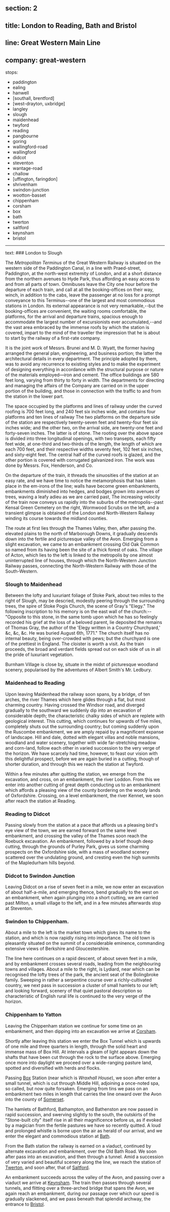 section: 2
----
title: London to Reading, Bath and Bristol
----
line: Great Western Main Line
----
company: great-western
----
stops:
- paddington
- ealing
- hanwell
- [southall, brentford]
- [west-drayton, uxbridge]
- langley
- slough
- maidenhead
- twyford
- reading
- pangbourne
- goring
- wallingford-road
- wallingford
- didcot
- steventon
- wantage-road
- challow
- [uffington, faringdon]
- shrivenham
- swindon-junction
- wootton-basset
- chippenham
- corsham
- box
- bath
- twerton
- saltford
- keynsham
- bristol
----
text: ### London to Slough

The *Metropolitan Terminus* of the Great Western Railway is situated on the western side of the Paddington Canal, in a line with Praed-street, Paddington, at the north-west extremity of London, and at a short distance from the northern avenues to Hyde Park, thus affording an easy access to and from all parts of town. Omnibuses leave the City one hour before the departure of each train, and call at all the booking-offices on their way, winch, in addition to the cabs, leave the passenger at no loss for a prompt conveyance to this Terminus--one of the largest and most commodious stations in London. Its external appearance is not very remarkable,--but the booking-offices are convenient, the waiting rooms comfortable, the platforms, for the arrival and departure trains, spacious enough to accommodate the largest number of excursionists ever accumulated,--and the vast area embraced by the immense roofs by which the station is covered, impart to the mind of the traveller the impression that he is about to start by the railway of a first-rate company.

It is the joint work of Messrs. Brunei and M. D. Wyatt, the former having arranged the general plan, engineering, and business portion; the latter the architectural details in every department. The principle adopted by them, was to avoid any recurrence to existing styles and to make the experiment of designing everything in accordance with the structural purpose or nature of the materials employed—iron and cement. The office buildings are 580 feet long, varying from thirty to forty in width. The departments for directing and managing the affairs of the Company are carried on in the upper portion of the building, and those in connection with the traffic to and from the station in the lower part.

The space occupied by the platforms and lines of railway under the curved roofing is 700 feet long, and 240 feet six inches wide, and contains four platforms and ten lines of railway The two platforms on the departure side of the station are respectively twenty-seven feet and twenty-four feet six inches wide; and the other two, on the arrival side, are twenty-one feet and forty-seven inches. The latter is of stone. The rooting over the above space is divided into three longitudinal openings, with two transepts, each fifty feet wide, at one-third and two-thirds of the length, the length of which are each 700 feet, and their respective widths seventy feet, 102 feet six inches, and sixty-eight feet. The central half of the curved roofs is glazed, and the other portion is covered with corrugated galvanized iron. The work was done by Messrs. Fox, Henderson, and Co.

On the departure of the train, it threads the sinuosities of the station at an easy rate, and we have time to notice the metamorphosis that has taken place in the em-irons of the line; walls have become green embankments, embankments diminished into hedges, and bodges grown into avenues of trees, waving a leafy adieu as we are carried past, The increasing velocity of the train now conveys us rapidly into the suburbs of the metropolis--past Kensal Green Cemetery on the right, Wormwood Scrubs on the left, and a transient glimpse is obtained of the London and North-Western Railway winding its course towards the midland counties.

The route at first lies through the Thames Valley, then, after passing the. elevated plains to the north of Marborough Downs, it gradually descends down into the fertile and picturesque valley of the Avon. Emerging from a slight excavation, we came to an embankment crossing Old Oak Common so named from its having been the site of a thick forest of oaks. The village of Acton, which lies to the left is linked to the metropolis by one almost uninterrupted line of houses, through which the North-Western Junction Railway passes, connecting the North-Western Railway with those of the South-Western.

### Slough to Maidenhead
Between the lofty and luxuriant foliage of Stoke Park, about two miles to the right of Slough, may be descried, modestly peering through the surrounding trees, the spire of Stoke Pogis Church, the scene of Gray's "Elegy." The following inscription to his memory is on the east wall of the church:--"Opposite to this stone, in the same tomb upon which he has so feelingly recorded his grief at the loss of a beloved parent, lie deposited the remains of Thomas Gray, the author of the 'Elegy written in a Country Churchyard,' &c, &c, &c. He was buried August 6th, 1771." The church itself has no internal beauty, being over-crowded with pews; but the churchyard is one of the prettiest in England. The cloister is worth a visit. As the train proceeds, the broad and verdant fields spread out on each side of us in all the pride of luxuriant vegetation.

Burnham Village is close by, situate in the midst of picturesque woodland scenery, popularised by the adventures of Albert Smith's Mr. Ledbury.

### Maidenhead to Reading
Upon leaving Maidenhead the railway soon spans, by a bridge, of ten arches, the river Thames which here glides through a flat, but most charming country. Having crossed the Windsor road, and diverged gradually to the southward we suddenly dip into an excavation of considerable depth; the characteristic chalky sides of which are replete with geological interest. This cutting, which continues for upwards of five miles, completely shuts out the surrounding country; but coming suddenly upon the Ruscombe embankment, we are amply repaid by a magnificent expanse of landscape. Hill and dale, dotted with elegant villas and noble mansions, woodland and water scenery, together with wide far-stretching meadow and corn-land, follow each other in varied succession to the very verge of the horizon. We have scarcely had time, however, to feast our vision with this delightful prospect, before we are again buried in a cutting, though of shorter duration, and through this we reach the station at Twyford.

Within a few minutes after quitting the station, we emerge from the excavation, and cross, on an embankment, the river Loddon. From this we enter into another cutting of great depth conducting us to an embankment which affords a pleasing view of the county bordering on the woody lands of Oxfordshire. Crossing, on a level embankment, the river Kennet, we soon after reach the station at Reading.

### Reading to Didcot
Passing slowly from the station at a pace that affords us a pleasing bird's eye view of the town, we are earned forward on the same level embankment, and crossing the valley of the Thames soon reach the Roebuck excavation. An embankment, followed by a brief though deep cutting, through the grounds of Purley Park, gives us some charming prospects on the Oxfordshire side, with a mass of woodland scenery scattered over the undulating ground, and cresting even the high summits of the Mapledurham hills beyond.

### Didcot to Swindon Junction
Leaving Didcot on a rise of seven feet in a mile, we now enter an excavation of about half-a-mile, and emerging thence, bend gradually to the west on an embankment, when again plunging into a short cutting, we are carried past Milton, a small village to the left, and in a few minutes afterwards stop at Steventon.

### Swindon to Chippenham.
About a mile to the left is the market town which gives its name to the station, and which is now rapidly rising into importance. The old town is pleasantly situated on the summit of a considerable eminence, commanding extensive views of Berkshire and Gloucestershire.

The line here continues on a rapid descent, of about seven feet in a mile, and by embankment crosses several roads, leading from the neighbouring towns and villages. About a mile to the right, is Lydiard, near which can be recognised the lofty trees of the park, the ancient seat of the Bolingbroke family. Sweeping in rather a serpentine course over a richly-cultivated country, we next pass in succession a cluster of small hamlets to our left; and looking forward, scenery of that quiet pastoral description so characteristic of English rural life is continued to the very verge of the horizon.

### Chippenham to Yatton
Leaving the Chippenham station we continue for some time on an embankment, and then dipping into an excavation we arrive at [Corsham](/stations/corsham).

Shortly after leaving this station we enter the Box Tunnel which is upwards of one mile and three quarters in length, through the solid heart and immense mass of Box Hill. At intervals a gleam of light appears down the shafts that have been cut through the rock to the surface above. Emerging once more into daylight we proceed over a wide-ranging pasture land, spotted and diversified with herds and flocks.

Passing [Box](/stations/box) Station (near which is *Wraxhall House*), we soon after enter a small tunnel, which is cut through Middle Hill, adjoining a once-noted spa, so called, but now quite forsaken. Emerging from tins we pass on an embankment two miles in length that carries the line onward over the Avon into the county of [Somerset](/places/england/somerset).

The hamlets of Bathford, Bathampton, and Bathenston are now passed in rapid succession, and swerving slightly to the south, the outskirts of the "Stone-built city" itself rise in all their magnificence before us, as if evoked by a magician from the fertile pastures we have so recently quitted. A loud and prolonged whistle is borne upon the air as herald of our arrival, and we enter the elegant and commodious station at [Bath](/stations/bath).

From the Bath station the railway is earned on a viaduct, continued by alternate excavation and embankment, over the Old Bath Road. We soon after pass into an excavation, and then through a tunnel. Amid a succession of very varied and beautiful scenery along the line, we reach the station of [Twerton](/stations/twerton), and soon after, that of [Saltford](/stations/saltford).

An embankment succeeds across the valley of the Avon, and passing over a viaduct we arrive at [Keynsham](/stations/keynsham). The train then passes through several tunnels, and flitting over a three-arched bridge that spans the Avon, we again reach an embankment, during our passage over which our speed is gradually slackened, and we pass beneath that splendid archway, the entrance to [Bristol](/stations/bristol).
